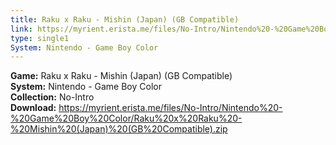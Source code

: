 ```yaml
---
title: Raku x Raku - Mishin (Japan) (GB Compatible)
link: https://myrient.erista.me/files/No-Intro/Nintendo%20-%20Game%20Boy%20Color/Raku%20x%20Raku%20-%20Mishin%20(Japan)%20(GB%20Compatible).zip
type: single1
System: Nintendo - Game Boy Color
---
```

<b>Game:</b> Raku x Raku - Mishin (Japan) (GB Compatible)<br>
<b>System:</b> Nintendo - Game Boy Color<br>
<b>Collection:</b> No-Intro<br>
<b>Download:</b> https://myrient.erista.me/files/No-Intro/Nintendo%20-%20Game%20Boy%20Color/Raku%20x%20Raku%20-%20Mishin%20(Japan)%20(GB%20Compatible).zip